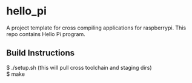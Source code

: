 hello_pi
========

A project template for cross compiling applications for raspberrypi. This repo contains Hello Pi program.


Build Instructions
------------------

$ ./setup.sh (this will pull cross toolchain and staging dirs) <br>
$ make <br>

